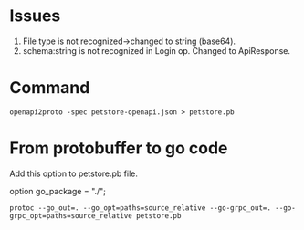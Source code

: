 # Issues

1. File type is not recognized->changed to string (base64).
2. schema:string is not recognized in Login op. Changed to ApiResponse.


# Command

```console
openapi2proto -spec petstore-openapi.json > petstore.pb
```

# From protobuffer to go code

Add this option to petstore.pb file.

option go_package = "./";


```console
protoc --go_out=. --go_opt=paths=source_relative --go-grpc_out=. --go-grpc_opt=paths=source_relative petstore.pb
```